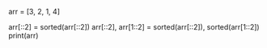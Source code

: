 
arr = [3, 2, 1, 4]

arr[::2] = sorted(arr[::2])
arr[::2], arr[1::2] = sorted(arr[::2]), sorted(arr[1::2])
print(arr)
